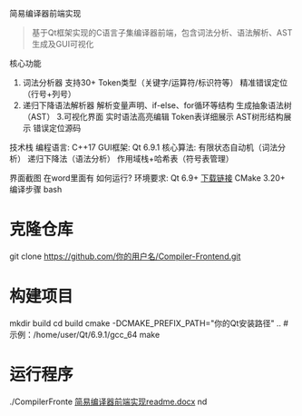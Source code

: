 简易编译器前端实现

> 基于Qt框架实现的C语言子集编译器前端，包含词法分析、语法解析、AST生成及GUI可视化

核心功能
1. 词法分析器
  	支持30+ Token类型（关键字/运算符/标识符等）
   	精准错误定位（行号+列号）
2. 递归下降语法解析器
   	解析变量声明、if-else、for循环等结构
生成抽象语法树（AST）
3.可视化界面
实时语法高亮编辑
  	Token表详细展示
 	 AST树形结构展示
 	错误定位源码

 技术栈
编程语言: C++17
GUI框架: Qt 6.9.1
核心算法:
 	有限状态自动机（词法分析）
 	递归下降法（语法分析）
  	作用域栈+哈希表（符号表管理）

界面截图
在word里面有
如何运行?
环境要求:
Qt 6.9+ [下载链接](https://www.qt.io/download)
CMake 3.20+
编译步骤
bash
# 克隆仓库
git clone https://github.com/你的用户名/Compiler-Frontend.git

# 构建项目
mkdir build
cd build
cmake -DCMAKE_PREFIX_PATH="你的Qt安装路径" ..  #示例：/home/user/Qt/6.9.1/gcc_64
make

# 运行程序
./CompilerFronte
[简易编译器前端实现readme.docx](https://github.com/user-attachments/files/21254809/readme.docx)
nd	
